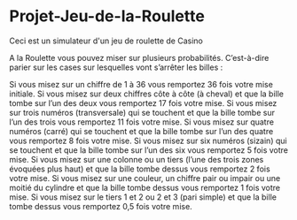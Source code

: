 # Projet-Jeu-de-la-Roulette
Ceci est un simulateur d'un jeu de roulette de Casino

A la Roulette vous pouvez miser sur plusieurs probabilités. C’est-à-dire parier sur les cases sur lesquelles vont s’arrêter les billes :

Si vous misez sur un chiffre de 1 à 36 vous remportez 36 fois votre mise initiale.
Si vous misez sur deux chiffres côte à côte (à cheval) et que la bille tombe sur l’un des deux vous remportez 17 fois votre mise.
Si vous misez sur trois numéros (transversale) qui se touchent et que la bille tombe sur l’un des trois vous remportez 11 fois votre mise.
Si vous misez sur quatre numéros (carré) qui se touchent et que la bille tombe sur l’un des quatre vous remportez 8 fois votre mise.
Si vous misez sur six numéros (sizain) qui se touchent et que la bille tombe sur l’un des six vous remportez 5 fois votre mise.
Si vous misez sur une colonne ou un tiers (l’une des trois zones évoquées plus haut) et que la bille tombe dessus vous remportez 2 fois votre mise.
Si vous misez sur une couleur, un chiffre pair ou impair ou une moitié du cylindre et que la bille tombe dessus vous remportez 1 fois votre mise.
Si vous misez sur le tiers 1 et 2 ou 2 et 3 (pari simple) et que la bille tombe dessus vous remportez 0,5 fois votre mise.
